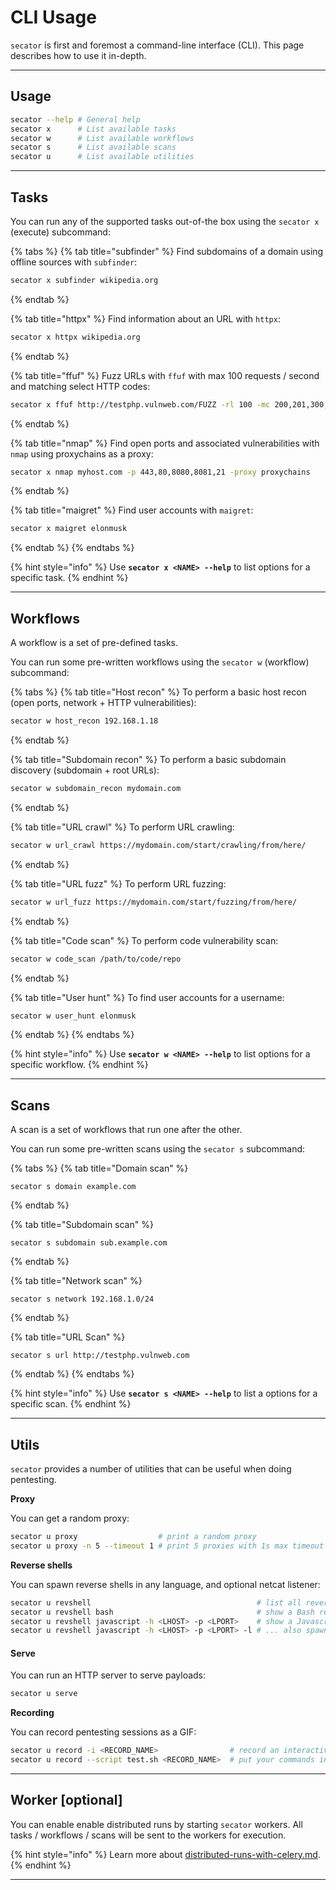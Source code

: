 # CLI Usage

`secator` is first and foremost a command-line interface (CLI). This page describes how to use it in-depth.

***

## Usage

```bash
secator --help # General help
secator x      # List available tasks
secator w      # List available workflows
secator s      # List available scans
secator u      # List available utilities
```

***

## Tasks

You can run any of the supported tasks out-of-the box using the `secator x` (execute) subcommand:

{% tabs %}
{% tab title="subfinder" %}
Find subdomains of a domain using offline sources with `subfinder`:

```bash
secator x subfinder wikipedia.org
```
{% endtab %}

{% tab title="httpx" %}
Find information about an URL with `httpx`:

```bash
secator x httpx wikipedia.org
```
{% endtab %}

{% tab title="ffuf" %}
Fuzz URLs with `ffuf` with max 100 requests / second and matching select HTTP codes:

```bash
secator x ffuf http://testphp.vulnweb.com/FUZZ -rl 100 -mc 200,201,300,500
```
{% endtab %}

{% tab title="nmap" %}
Find open ports and associated vulnerabilities with `nmap` using proxychains as a proxy:

```bash
secator x nmap myhost.com -p 443,80,8080,8081,21 -proxy proxychains
```
{% endtab %}

{% tab title="maigret" %}
Find user accounts with `maigret`:

```bash
secator x maigret elonmusk
```
{% endtab %}
{% endtabs %}

{% hint style="info" %}
Use **`secator x <NAME> --help`** to list options for a specific task.
{% endhint %}

***

## Workflows

A workflow is a set of pre-defined tasks.

You can run some pre-written workflows using the `secator w` (workflow) subcommand:

{% tabs %}
{% tab title="Host recon" %}
To perform a basic host recon (open ports, network + HTTP vulnerabilities):

```bash
secator w host_recon 192.168.1.18
```
{% endtab %}

{% tab title="Subdomain recon" %}
To perform a basic subdomain discovery (subdomain + root URLs):

```bash
secator w subdomain_recon mydomain.com
```
{% endtab %}

{% tab title="URL crawl" %}
To perform URL crawling:

```bash
secator w url_crawl https://mydomain.com/start/crawling/from/here/
```
{% endtab %}

{% tab title="URL fuzz" %}
To perform URL fuzzing:

```bash
secator w url_fuzz https://mydomain.com/start/fuzzing/from/here/
```
{% endtab %}

{% tab title="Code scan" %}
To perform code vulnerability scan:

```bash
secator w code_scan /path/to/code/repo
```
{% endtab %}

{% tab title="User hunt" %}
To find user accounts for a username:

```bash
secator w user_hunt elonmusk
```
{% endtab %}
{% endtabs %}

{% hint style="info" %}
Use **`secator w <NAME> --help`** to list options for a specific workflow.
{% endhint %}

***

## Scans

A scan is a set of workflows that run one after the other.

You can run some pre-written scans using the `secator s` subcommand:

{% tabs %}
{% tab title="Domain scan" %}
```
secator s domain example.com
```
{% endtab %}

{% tab title="Subdomain scan" %}
```
secator s subdomain sub.example.com
```
{% endtab %}

{% tab title="Network scan" %}
```
secator s network 192.168.1.0/24
```
{% endtab %}

{% tab title="URL Scan" %}
```
secator s url http://testphp.vulnweb.com
```
{% endtab %}
{% endtabs %}

{% hint style="info" %}
Use **`secator s <NAME> --help`** to list a options for a specific scan.
{% endhint %}

***

## Utils

`secator` provides a number of utilities that can be useful when doing pentesting.

**Proxy**

You can get a random proxy:

```bash
secator u proxy                  # print a random proxy
secator u proxy -n 5 --timeout 1 # print 5 proxies with 1s max timeout
```

**Reverse shells**

You can spawn reverse shells in any language, and optional netcat listener:

```bash
secator u revshell                                     # list all reverse shells
secator u revshell bash                                # show a Bash reverse shell
secator u revshell javascript -h <LHOST> -p <LPORT>    # show a Javascript reverse shell to connect to LHOST / LPORT
secator u revshell javascript -h <LHOST> -p <LPORT> -l # ... also spawn a netcat listener
```

#### Serve

You can run an HTTP server to serve payloads:

```sh
secator u serve
```

**Recording**

You can record pentesting sessions as a GIF:

```bash
secator u record -i <RECORD_NAME>                # record an interactive session
secator u record --script test.sh <RECORD_NAME>  # put your commands in a script and record the execution
```

***

## Worker \[optional]

You can enable enable distributed runs by starting `secator` workers.  All tasks / workflows / scans will be sent to the workers for execution.

{% hint style="info" %}
Learn more about [distributed-runs-with-celery.md](in-depth/distributed-runs-with-celery.md "mention").
{% endhint %}

***
